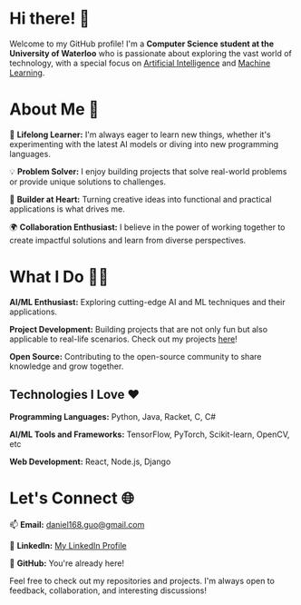 # Hi there! 👋

Welcome to my GitHub profile! I'm a **Computer Science student at the University of Waterloo** who is passionate about exploring the vast world of technology, with a special focus on <u>Artificial Intelligence</u> and <u>Machine Learning</u>.

# About Me 🚀

🌱 **Lifelong Learner:** I'm always eager to learn new things, whether it's experimenting with the latest AI models or diving into new programming languages.

💡 **Problem Solver:** I enjoy building projects that solve real-world problems or provide unique solutions to challenges.

🔨 **Builder at Heart:** Turning creative ideas into functional and practical applications is what drives me.

🌍 **Collaboration Enthusiast:** I believe in the power of working together to create impactful solutions and learn from diverse perspectives.

# What I Do 👨‍💻

**AI/ML Enthusiast:** Exploring cutting-edge AI and ML techniques and their applications.

**Project Development:** Building projects that are not only fun but also applicable to real-life scenarios. Check out my projects [here](https://github.com/clides/Projects)!

**Open Source:** Contributing to the open-source community to share knowledge and grow together.

## Technologies I Love ❤️

**Programming Languages:** Python, Java, Racket, C, C#

**AI/ML Tools and Frameworks:** TensorFlow, PyTorch, Scikit-learn, OpenCV, etc

**Web Development:** React, Node.js, Django

# Let's Connect 🌐

📫 **Email:** daniel168.guo@gmail.com

💼 **LinkedIn:** [My LinkedIn Profile](https://www.linkedin.com/in/daniel-guo-656251272/)

🌟 **GitHub:** You're already here!

Feel free to check out my repositories and projects. I'm always open to feedback, collaboration, and interesting discussions!

